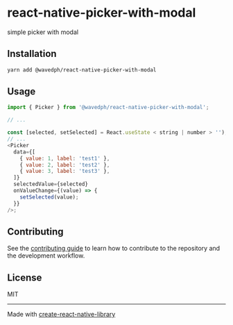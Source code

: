 # react-native-picker-with-modal

simple picker with modal

## Installation

```sh
yarn add @wavedph/react-native-picker-with-modal
```

## Usage

```js
import { Picker } from '@wavedph/react-native-picker-with-modal';

// ...

const [selected, setSelected] = React.useState < string | number > '');
// ...
<Picker
  data={[
    { value: 1, label: 'test1' },
    { value: 2, label: 'test2' },
    { value: 3, label: 'test3' },
  ]}
  selectedValue={selected}
  onValueChange={(value) => {
    setSelected(value);
  }}
/>;
```

## Contributing

See the [contributing guide](CONTRIBUTING.md) to learn how to contribute to the repository and the development workflow.

## License

MIT

---

Made with [create-react-native-library](https://github.com/callstack/react-native-builder-bob)
